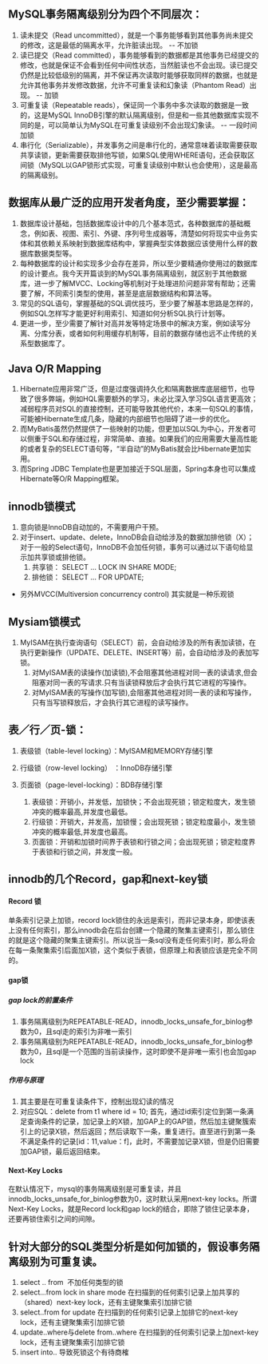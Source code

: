 ## MySQL事务隔离级别分为四个不同层次：
1. 读未提交（Read uncommitted），就是一个事务能够看到其他事务尚未提交的修改，这是最低的隔离水平，允许脏读出现。 --  不加锁
2. 读已提交（Read committed），事务能够看到的数据都是其他事务已经提交的修改，也就是保证不会看到任何中间性状态，当然脏读也不会出现。读已提交仍然是比较低级别的隔离，并不保证再次读取时能够获取同样的数据，也就是允许其他事务并发修改数据，允许不可重复读和幻象读（Phantom Read）出现。 -- 加锁
3. 可重复读（Repeatable reads），保证同一个事务中多次读取的数据是一致的，这是MySQL InnoDB引擎的默认隔离级别，但是和一些其他数据库实现不同的是，可以简单认为MySQL在可重复读级别不会出现幻象读。 -- 一段时间加锁
4. 串行化（Serializable），并发事务之间是串行化的，通常意味着读取需要获取共享读锁，更新需要获取排他写锁，如果SQL使用WHERE语句，还会获取区间锁（MySQL以GAP锁形式实现，可重复读级别中默认也会使用），这是最高的隔离级别。

## 数据库从最广泛的应用开发者角度，至少需要掌握：
1. 数据库设计基础，包括数据库设计中的几个基本范式，各种数据库的基础概念，例如表、视图、索引、外键、序列号生成器等，清楚如何将现实中业务实体和其依赖关系映射到数据库结构中，掌握典型实体数据应该使用什么样的数据库数据类型等。
2. 每种数据库的设计和实现多少会存在差异，所以至少要精通你使用过的数据库的设计要点。我今天开篇谈到的MySQL事务隔离级别，就区别于其他数据库，进一步了解MVCC、Locking等机制对于处理进阶问题非常有帮助；还需要了解，不同索引类型的使用，甚至是底层数据结构和算法等。
3. 常见的SQL语句，掌握基础的SQL调优技巧，至少要了解基本思路是怎样的，例如SQL怎样写才能更好利用索引、知道如何分析SQL执行计划等。
4. 更进一步，至少需要了解针对高并发等特定场景中的解决方案，例如读写分离、分库分表，或者如何利用缓存机制等，目前的数据存储也远不止传统的关系型数据库了。

## Java O/R Mapping
1. Hibernate应用非常广泛，但是过度强调持久化和隔离数据库底层细节，也导致了很多弊端，例如HQL需要额外的学习，未必比深入学习SQL语言更高效；减弱程序员对SQL的直接控制，还可能导致其他代价，本来一句SQL的事情，可能被Hibernate生成几条，隐藏的内部细节也阻碍了进一步的优化。
2. 而MyBatis虽然仍然提供了一些映射的功能，但更加以SQL为中心，开发者可以侧重于SQL和存储过程，非常简单、直接。如果我们的应用需要大量高性能的或者复杂的SELECT语句等，“半自动”的MyBatis就会比Hibernate更加实用。
3. 而Spring JDBC Template也是更加接近于SQL层面，Spring本身也可以集成Hibernate等O/R Mapping框架。

## innodb锁模式
1. 意向锁是InnoDB自动加的，不需要用户干预。
2. 对于insert、update、delete，InnoDB会自动给涉及的数据加排他锁（X）；对于一般的Select语句，InnoDB不会加任何锁，事务可以通过以下语句给显示加共享锁或排他锁。
    1. 共享锁： SELECT ... LOCK IN SHARE MODE;
    2. 排他锁： SELECT ... FOR UPDATE;
* 另外MVCC(Multiversion concurrency control) 其实就是一种乐观锁


## Mysiam锁模式
1. MyISAM在执行查询语句（SELECT）前，会自动给涉及的所有表加读锁，在执行更新操作（UPDATE、DELETE、INSERT等）前，会自动给涉及的表加写锁。
    1. 对MyISAM表的读操作(加读锁),不会阻塞其他进程对同一表的读请求,但会阻塞对同一表的写请求.只有当读锁释放后才会执行其它进程的写操作。
    2. 对MyISAM表的写操作(加写锁),会阻塞其他进程对同一表的读和写操作，只有当写锁释放后，才会执行其它进程的读写操作。

## 表／行／页-锁：
1. 表级锁（table-level locking）：MyISAM和MEMORY存储引擎
2. 行级锁（row-level locking） ：InnoDB存储引擎
3. 页面锁（page-level-locking）：BDB存储引擎

    1. 表级锁：开销小，并发低，加锁快；不会出现死锁；锁定粒度大，发生锁冲突的概率最高,并发度也最低。
    2. 行级锁：开销大，并发高，加锁慢；会出现死锁；锁定粒度最小，发生锁冲突的概率最低,并发度也最高。
    3. 页面锁：开销和加锁时间界于表锁和行锁之间；会出现死锁；锁定粒度界于表锁和行锁之间，并发度一般。


## innodb的几个Record，gap和next-key锁

#### Record 锁
单条索引记录上加锁，record lock锁住的永远是索引，而非记录本身，即使该表上没有任何索引，那么innodb会在后台创建一个隐藏的聚集主键索引，那么锁住的就是这个隐藏的聚集主键索引。所以说当一条sql没有走任何索引时，那么将会在每一条聚集索引后面加X锁，这个类似于表锁，但原理上和表锁应该是完全不同的。

#### gap锁
##### gap lock的前置条件
1. 事务隔离级别为REPEATABLE-READ，innodb_locks_unsafe_for_binlog参数为0，且sql走的索引为非唯一索引
2. 事务隔离级别为REPEATABLE-READ，innodb_locks_unsafe_for_binlog参数为0，且sql是一个范围的当前读操作，这时即使不是非唯一索引也会加gap lock
##### 作用与原理
1. 其主要是在可重复读条件下，控制出现幻读的情况
2. 对应SQL：delete from t1 where id = 10; 首先，通过id索引定位到第一条满足查询条件的记录，加记录上的X锁，加GAP上的GAP锁，然后加主键聚簇索引上的记录X锁，然后返回；然后读取下一条，重复进行。直至进行到第一条不满足条件的记录[id：11,value：f]，此时，不需要加记录X锁，但是仍旧需要加GAP锁，最后返回结束。

#### Next-Key Locks
在默认情况下，mysql的事务隔离级别是可重复读，并且innodb_locks_unsafe_for_binlog参数为0，这时默认采用next-key locks。所谓Next-Key Locks，就是Record lock和gap lock的结合，即除了锁住记录本身，还要再锁住索引之间的间隙。

## 针对大部分的SQL类型分析是如何加锁的，假设事务隔离级别为可重复读。
1. select .. from  不加任何类型的锁
2. select...from lock in share mode 在扫描到的任何索引记录上加共享的（shared）next-key lock，还有主键聚集索引加排它锁 
3. select..from for update 在扫描到的任何索引记录上加排它的next-key lock，还有主键聚集索引加排它锁 
4. update..where与delete from..where 在扫描到的任何索引记录上加next-key lock，还有主键聚集索引加排它锁 
5. insert into.. 导致死锁这个有待商榷
